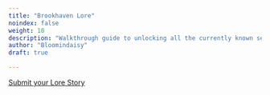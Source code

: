 ```yaml
---
title: "Brookhaven Lore"
noindex: false
weight: 10
description: "Walkthrough guide to unlocking all the currently known secrets and mysteries found in Brookhaven RP."
author: "Bloomindaisy"
draft: true

---
```


[Submit your Lore Story](https://forms.gle/SY9my5uBQxKpWhig6)

